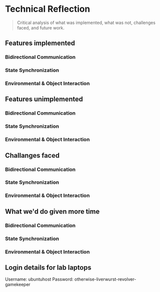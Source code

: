 # Technical Reflection

> Critical analysis of what was implemented, what was not, challenges faced, and future work.

## Features implemented

### Bidirectional Communication

### State Synchronization

### Environmental & Object Interaction

## Features unimplemented

### Bidirectional Communication

### State Synchronization

### Environmental & Object Interaction

## Challanges faced

### Bidirectional Communication

### State Synchronization

### Environmental & Object Interaction

## What we'd do given more time

### Bidirectional Communication

### State Synchronization

### Environmental & Object Interaction

## Login details for lab laptops

Username: ubuntuhost
Password: otherwise-liverwurst-revolver-gamekeeper
